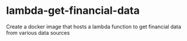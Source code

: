 # lambda-get-financial-data
Create a docker image that hosts a lambda function to get financial data from various data sources
